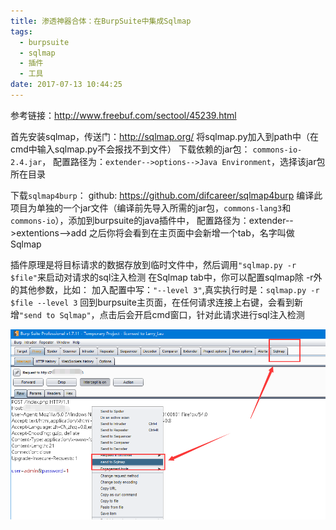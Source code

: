 ```yaml
---
title: 渗透神器合体：在BurpSuite中集成Sqlmap
tags:
  - burpsuite
  - sqlmap
  - 插件
  - 工具
date: 2017-07-13 10:44:25
---
```


参考链接：http://www.freebuf.com/sectool/45239.html
<!-- more -->
首先安装sqlmap，传送门：http://sqlmap.org/
将sqlmap.py加入到path中（在cmd中输入sqlmap.py不会报找不到文件）
下载依赖的jar包： `commons-io-2.4.jar`，
配置路径为：`extender-->options-->Java Environment`，选择该jar包所在目录

下载`sqlmap4burp`：
github: https://github.com/difcareer/sqlmap4burp
编译此项目为单独的一个jar文件（编译前先导入所需的jar包，`commons-lang3`和`commons-io`），添加到burpsuite的java插件中，
配置路径为：extender-->extentions-->add
之后你将会看到在主页面中会新增一个tab，名字叫做Sqlmap

插件原理是将目标请求的数据存放到临时文件中，然后调用`"sqlmap.py -r $file"`来启动对请求的sql注入检测 在Sqlmap tab中，你可以配置sqlmap除 -r外的其他参数，比如：
加入配置中写：`"--level 3"`,真实执行时是：`sqlmap.py -r $file --level 3`
回到burpsuite主页面，在任何请求连接上右键，会看到新增`"send to Sqlmap"`，点击后会开启cmd窗口，针对此请求进行sql注入检测

![](/img/burp+sqlmap.png)